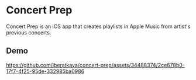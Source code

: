# Concert Prep

Concert Prep is an iOS app that creates playlists in Apple Music from artist's previous concerts.



## Demo





https://github.com/iberatkaya/concert-prep/assets/34488374/2ce678b0-17f7-4f25-95de-332985ba0986

